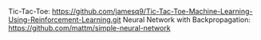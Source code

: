 Tic-Tac-Toe: https://github.com/jamesq9/Tic-Tac-Toe-Machine-Learning-Using-Reinforcement-Learning.git
Neural Network with Backpropagation: https://github.com/mattm/simple-neural-network
